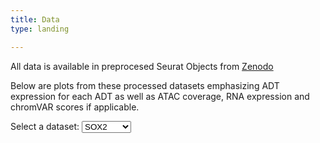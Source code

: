 ```yaml
---
title: Data
type: landing

---
```

<font size= “3”> All data is available in preprocesed Seurat Objects from <a href="https://zenodo.org/record/7754315">Zenodo</a>

Below are plots from these processed datasets emphasizing ADT expression for each ADT as well as ATAC coverage, RNA expression and chromVAR scores if applicable.

<head>
    <title>Dropdown Menu Example</title>
</head>
<body>
    <label for="category">Select a dataset:</label>
    <select id="category">
        <optgroup label="Brain Organoids">
            <option value="SOX2">SOX2</option>
            <option value="GLI3">GLI3</option>
            <option value="TBR2">TBR2</option>
        </optgroup>
        <optgroup label="Retinal Organoids">
            <option value="SOX2">SOX2</option>
            <option value="SOX9">SOX9</option>
            <option value="YAP1">YAP1</option>
        </optgroup>
        <optgroup label="Cell Lines">
            <option value="SOX2">SOX2</option>
            <option value="OCT4">OCT4</option>
            <option value="GATA1">GATA1</option>
        </optgroup>
    </select>
</body>
</html>
